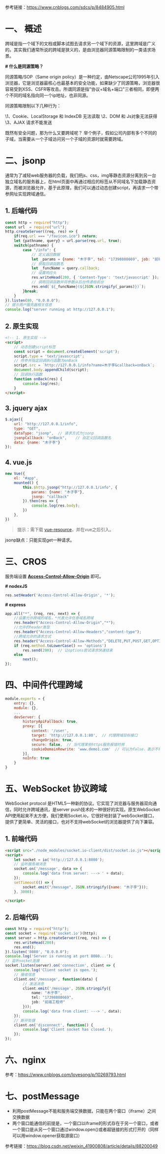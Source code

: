 参考链接：https://www.cnblogs.com/sdcs/p/8484905.html

# 一、 概述

跨域是指一个域下的文档或脚本试图去请求另一个域下的资源，这里跨域是广义的。其实我们通常所说的跨域是狭义的，是由浏览器同源策略限制的一类请求场景。

**# 什么是同源策略？**

同源策略/SOP（Same origin policy）是一种约定，由Netscape公司1995年引入浏览器，它是浏览器最核心也最基本的安全功能，如果缺少了同源策略，浏览器很容易受到XSS、CSFR等攻击。所谓同源是指"协议+域名+端口"三者相同，即便两个不同的域名指向同一个ip地址，也非同源。

同源策略限制以下几种行为：

\1、Cookie、LocalStorage 和 IndexDB 无法读取
\2、DOM 和 Js对象无法获得
\3、AJAX 请求不能发送

既然有安全问题，那为什么又要跨域呢？ 举个例子，假如公司内部有多个不同的子域，当需要从一个子域访问另一个子域的资源时就需要跨域。

# 二、jsonp

通常为了减轻web服务器的负载，我们把js、css，img等静态资源分离到另一台独立域名的服务器上，在html页面中再通过相应的标签从不同域名下加载静态资源，而被浏览器允许，基于此原理，我们可以通过动态创建script，再请求一个带参网址实现跨域通信。

## 1. 后端代码

```js
const http = require("http");
const url  = require("url");
http.createServer((req, res) => {
    if(req.url === "/favicon.ico") return;
    let {pathname, query} = url.parse(req.url, true);
    switch(pathname) {
        case "/info": {
            // 定义返回数据
            let _params = {name: "木子李", tel: "17398888669", job: "前端工程师"};
            // 获取回调函数名
            let _funcName = query.callback;
            // 设置响应头
            res.writeHead(200, { 'Content-Type': 'text/javascript' });
            // 调用回调函数并将参数从后台传递给前台
            res.end(`${_funcName}(${JSON.stringify(_params)})`);
        }break;
    }
}).listen(80, "0.0.0.0"); 
// 提示用户服务器相关信息
console.log("server running at http://127.0.0.1");
```

## 2. 原生实现

```html
<!-- 1. 原生实现 -->
<script>
    // 动态创建script标签
    const script = document.createElement('script');
    script.type = 'text/javascript';
    // 传参并指定回调执行函数为onBack
    script.src = `http://127.0.0.1/info?name=木子李&callback=onBack`;
    document.body.appendChild(script);
    // 回调执行函数
    function onBack(res) {
        console.log(res);
    }
</script>
```

## 3. jquery ajax

```js
$.ajax({
    url: "http://127.0.0.1/info",
    type: "GET",
    dataType: "jsonp",  // 请求方式为jsonp
    jsonpCallback: "onBack",    // 自定义回调函数名
    data: {name: "木子李"}
});
```

## 4. vue.js

```js
new Vue({
    el: "#app",
    mounted() {
        this.$http.jsonp("http://127.0.0.1/info", {
            params: {name: "木子李"},
            jsonp: "callback"
        }).then(res => {
            console.log(res.body);
        })
    },
})
```

> 提示：需下载 [vue-resource](https://www.npmjs.com/package/vue-resource)，并在vue之后引入。

jsonp缺点：只能实现get一种请求。

# 三、CROS

服务端设置 <ins>**Access-Control-Allow-Origin**</ins> 即可。

**\# nodexJS**

```js
res.setHeader('Access-Control-Allow-Origin', '*');
```

**\# express**

```js
app.all("*", (req, res, next) => {
    //设置允许跨域的域名，*代表允许任意域名跨域
    res.header("Access-Control-Allow-Origin","*");
    //允许的header类型
    res.header("Access-Control-Allow-Headers","content-type");
    //跨域允许的请求方式 
    res.header("Access-Control-Allow-Methods","DELETE,PUT,POST,GET,OPTIONS");
    if (req.method.toLowerCase() == 'options')
        res.send(200);  // 让options尝试请求快速结束
    else
        next();
});
```

# 四、中间件代理跨域

```js
module.exports = {
    entry: {},
    module: {},
    ...
    devServer: {
        historyApiFallback: true,
        proxy: [{
            context: '/user',
            target: 'http://127.0.0.1:80',  // 代理跨域目标接口
            changeOrigin: true,
            secure: false,  // 当代理某些https服务报错时用
            cookieDomainRewrite: 'www.demo1.com'  // 可以为false，表示不修改
        }],
        noInfo: true
    }
}
```

# 五、WebSocket 协议跨域 

WebSocket protocol 是HTML5一种新的协议。它实现了浏览器与服务器双向通信，同时允许跨域通讯，是server push技术的一种很好的实现。原生WebSocket API使用起来不太方便，我们使用Socket.io，它很好地封装了webSocket接口，提供了更简单、灵活的接口，也对不支持webSocket的浏览器提供了向下兼容。

## 1. 前端代码

```html
<script src="./node_modules/socket.io-client/dist/socket.io.js"></script>
<script>
    let socket = io('http://127.0.0.1:8080');
    // 监听服务端消息
    socket.on('/message', data => {
        console.log('data from server: ---> ' + data);
    });
    setTimeout(() => {
        socket.emit("/message", JSON.stringify({name: "木子李"}));
    }, 3000);

</script>
```

## 2. 后端代码

```typescript
const http = require("http");
const socket = require('socket.io')(http);
const server = http.createServer((req, res) => {
    res.writeHead(200);
    res.end();
}).listen('8080', "0.0.0.0");
console.log('Server is running at port 8080...');
// 监听socket连接
socket.listen(server).on('connection', client => {
    console.log('Client socket is open.'); 
    // 接收信息
    client.on('/message', function(data) {
        // 发送消息
        client.emit('/message', JSON.stringify({
            name: "木子李",
            tel: "17398888669",
            job: "前端工程师"
        }));
        console.log('data from client: ---> ', data);
    });
    // 断开处理
    client.on('disconnect', function() {
        console.log('Client socket has closed.'); 
    });
});
```

# 六、nginx

参考：https://www.cnblogs.com/lovesong/p/10269793.html

# 七、postMessage

- 利用postMessage不能和服务端交换数据，只能在两个窗口（iframe）之间交换数据
- 两个窗口能通信的前提是，一个窗口以iframe的形式存在于另一个窗口，或者一个窗口是从另一个窗口通过window.open()或者超链接的形式打开的（同样可以用window.opener获取源窗口）
  

参考链接：https://blog.csdn.net/weixin_41900808/article/details/88200049













































